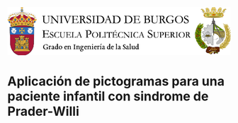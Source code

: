 ![Cabecera grado](https://github.com/hrg1002/Necesidades_Paciente/blob/main/cabeceraSalud.png)
# Aplicación de pictogramas para una paciente infantil con sindrome de Prader-Willi
